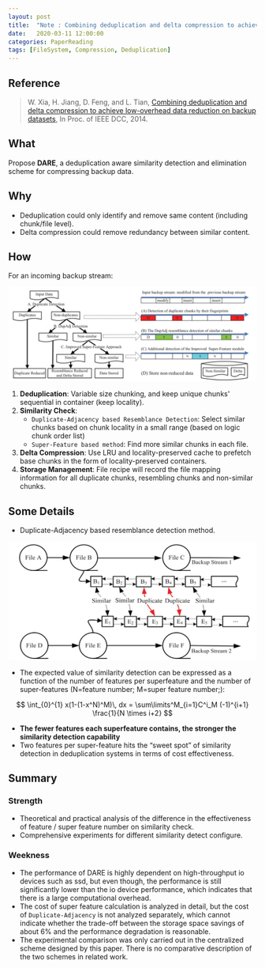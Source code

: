 ```yaml
---
layout: post
title:  "Note : Combining deduplication and delta compression to achieve low-overhead data reduction on backup datasets"
date:   2020-03-11 12:00:00
categories: PaperReading
tags: [FileSystem, Compression, Deduplication]
---
```


## Reference

> W. Xia, H. Jiang, D. Feng, and L. Tian, [Combining deduplication and delta compression to achieve low-overhead data reduction on backup datasets](https://cswxia.github.io/pub/dcc-wen-delta-2014.pdf), In Proc. of IEEE DCC, 2014.

## What

Propose **DARE**, a deduplication aware similarity detection and elimination scheme for compressing backup data.
<!-- more -->

## Why

* Deduplication could only identify and remove same content (including chunk/file level).
* Delta compression could remove redundancy between similar content.

## How

For an incoming backup stream:

![DARE structure](./img/paperReading/DAREStructure.jpg)

1. **Deduplication**: Variable size chunking, and keep unique chunks' sequential in container (keep locality).
2. **Similarity Check**:  
    * `Duplicate-Adjacency based Resemblance Detection`: Select similar chunks based on chunk locality in a small range (based on logic chunk order list)
    * `Super-Feature based method`: Find more similar chunks in each file.
3. **Delta Compression**: Use LRU and locality-preserved cache to prefetch base chunks in the form of locality-preserved containers.
4. **Storage Management**: File recipe will record the file mapping information for all duplicate chunks, resembling chunks and non-similar chunks.

## Some Details

* Duplicate-Adjacency based resemblance detection method.

![Duplicate-Adjacency](./img/paperReading/DARESimilarity.jpg)

* The expected value of similarity detection can be expressed as a function of the number of features per superfeature and the number of super-features (N=feature number; M=super feature number;):

$$
\int_{0}^{1} x(1-(1-x^N)^M)\, dx = \sum\limits^M_{i=1}C^i_M (-1)^{i+1} \frac{1}{N \times i+2}
$$

* **The fewer features each superfeature contains, the stronger the similarity detection capability**
* Two features per super-feature hits the “sweet spot” of similarity detection in deduplication systems in terms of cost effectiveness.

## Summary

### Strength

* Theoretical and practical analysis of the difference in the effectiveness of feature / super feature number on similarity check.
* Comprehensive experiments for different similarity detect configure.

### Weekness

* The performance of DARE is highly dependent on high-throughput io devices such as ssd, but even though, the performance is still significantly lower than the io device performance, which indicates that there is a large computational overhead.
* The cost of super feature calculation is analyzed in detail, but the cost of `Duplicate-Adjacency` is not analyzed separately, which cannot indicate whether the trade-off between the storage space savings of about 6% and the performance degradation is reasonable.
* The experimental comparison was only carried out in the centralized scheme designed by this paper. There is no comparative description of the two schemes in related work.
